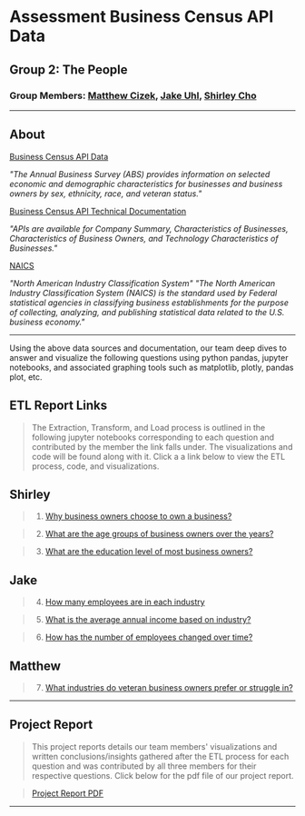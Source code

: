# Assessment Business Census API Data

## Group 2: The People

### Group Members: [Matthew Cizek](https://github.com/MattCizek), [Jake Uhl](https://github.com/Jake-Uhl), [Shirley Cho](https://github.com/snowwly)
---
## About

[Business Census API Data](https://www.census.gov/data/developers/data-sets/abs.2019.html)

*"The Annual Business Survey (ABS) provides information on selected economic and demographic characteristics for businesses and business owners by sex, ethnicity, race, and veteran status."*

[Business Census API Technical Documentation](https://www.census.gov/programs-surveys/abs/technical-documentation/api.2019.html#list-tab-702748516)

*"APIs are available for Company Summary, Characteristics of Businesses, Characteristics of Business Owners, and Technology Characteristics of Businesses."*

[NAICS](https://www.census.gov/naics/?input=61&chart=2017)

*"North American Industry Classification System"*
*"The North American Industry Classification System (NAICS) is the standard used by Federal statistical agencies in classifying business establishments for the purpose of collecting, analyzing, and publishing statistical data related to the U.S. business economy."*

---
Using the above data sources and documentation, our team deep dives to answer and visualize the following questions using python pandas, jupyter notebooks, and associated graphing tools such as matplotlib, plotly, pandas plot, etc.

## ETL Report Links 
>The Extraction, Transform, and Load process is outlined in the following jupyter notebooks corresponding to each question and contributed by the member the link falls under. The visualizations and code will be found along with it. Click a a link below to view the ETL process, code, and visualizations.  

## Shirley 

>1. [Why business owners choose to own a business?](./Shirley/Q1ETL.ipynb)

>2. [What are the age groups of business owners over the years?](./Shirley/Q2ETL.ipynb)

>3. [What are the education level of most business owners?](./Shirley/Q3ETL.ipynb)

## Jake

>4. [How many employees are in each industry](./Jake/questions_4_and_5.ipynb)

>5. [What is the average annual income based on industry?](./Jake/questions_4_and_5.ipynb)

>6. [How has the number of employees changed over time?](./Jake/question_6.ipynb)

## Matthew

>7. [What industries do veteran business owners prefer or struggle in?](./Matt/matt_notebook.ipynb)

---
## Project Report
>This project reports details our team members' visualizations and written conclusions/insights gathered after the ETL process for each question and was contributed by all three members for their respective questions. Click below for the pdf file of our project report.

>[Project Report PDF](Project_Report_Business_CensusAPI_Assessment.pdf)

---



